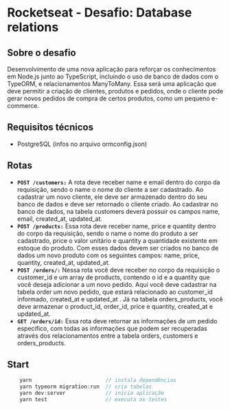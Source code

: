 # Rocketseat - Desafio: Database relations

## Sobre o desafio

Desenvolvimento de uma nova aplicação para reforçar os conhecimentos em Node.js junto ao TypeScript, incluindo o uso de banco de dados com o TypeORM, e relacionamentos ManyToMany.
Essa será uma aplicação que deve permitir a criação de clientes, produtos e pedidos, onde o cliente pode gerar novos pedidos de compra de certos produtos, como um pequeno e-commerce.

## Requisitos técnicos
- PostgreSQL (infos no arquivo ormconfig.json)

## Rotas
- **`POST /customers:`** A rota deve receber name e email dentro do corpo da requisição, sendo o name o nome do cliente a ser cadastrado. Ao cadastrar um novo cliente, ele deve ser armazenado dentro do seu banco de dados e deve ser retornado o cliente criado. Ao cadastrar no banco de dados, na tabela customers deverá possuir os campos name, email, created_at, updated_at.
- **`POST /products:`** Essa rota deve receber name, price e quantity dentro do corpo da requisição, sendo o name o nome do produto a ser cadastrado, price o valor unitário e quantity a quantidade existente em estoque do produto. Com esses dados devem ser criados no banco de dados um novo produto com os seguintes campos: name, price, quantity, created_at, updated_at.
- **`POST /orders/:`** Nessa rota você deve receber no corpo da requisição o customer_id e um array de products, contendo o id e a quantity que você deseja adicionar a um novo pedido. Aqui você deve cadastrar na tabela order um novo pedido, que estará relacionado ao customer_id informado, created_at e updated_at . Já na tabela orders_products, você deve armazenar o product_id, order_id, price e quantity, created_at e updated_at.
- **`GET /orders/id:`** Essa rota deve retornar as informações de um pedido específico, com todas as informações que podem ser recuperadas através dos relacionamentos entre a tabela orders, customers e orders_products.

## Start
```js
    yarn                        // instala dependências
    yarn typeorm migration:run  // cria tabelas
    yarn dev:server             // inicia aplicação
    yarn test                   // executa os testes
```
